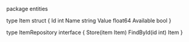 package entities

type Item struct {
	Id        int
	Name      string
	Value     float64
	Available bool
}

type ItemRepository interface {
	Store(item Item)
	FindById(id int) Item
}
